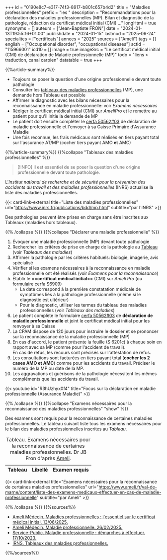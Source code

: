 +++
id = "0190e8c7-e317-74f3-8917-b801c657b4d2"
title = "Maladies professionnelles"
prefix = "les "
description = "Recommandations pour la déclaration des maladies professionnelles (MP). Bilan et diagnostic de la pathologie, rédaction du certificat médical initial (CMI) ..."
longHtml = true
synonyms = []
auteurs = ["Jean-Baptiste FRON"]
date = "2024-01-13T19:55:16+01:00"
publishdate = "2024-01-15"
lastmod = "2025-06-24"
specialites = ["certificats"]
annees = "2025"
sources = ["Ameli"]
tags = []
english = ["Occupational disorder", "occupational diseases"]
sctid = "115966001"
icd10 = []
image = true
imageSrc = "Le certificat médical initial (CMI) de déclaration de Maladie professionnelle (MP)"
todo = "liens > traduction, canal carpien"
datatable = true
+++

{{%article-summary%}}

- Toujours se poser la question d'une origine professionnelle devant toute pathologie
- Consulter les [tableaux des maladies professionnelles](https://www.inrs.fr/publications/bdd/mp.html) (MP), une demande hors Tableau est possible
- Affirmer le diagnostic avec les bilans nécessaires pour la reconnaissance en maladie professionnelle: voir *Examens nécessaires*
- Rédiger le certificat médical initial (CMI) sur *AmeliPro* et le remettre au patient pour qu'il initie la demande de MP
- Le patient doit ensuite compléter le [cerfa 50562#03](https://www.ameli.fr/sites/default/files/formulaires/133/s6100.pdf) de déclaration de maladie professionnelle et l'envoyer à sa Caisse Primaire d'Assurance Maladie
- Une fois reconnue, les frais médicaux sont réalisés en tiers payant total sur l'assurance AT/MP (cocher tiers payant AMO **et** AMC)

{{%/article-summary%}}
{{%collapse "Tableaux des maladies professionnelles" %}}

> [!INFO]
> Il est essentiel de se poser la question d'une origine professionnelle devant toute pathologie.

L'*Institut national de recherche et de sécurité pour la prévention des accidents du travail et des maladies professionnelles* (INRS) actualise la liste des maladies professionnelles.

{{< card-link-external title="Liste des maladies professionnelles" url="https://www.inrs.fr/publications/bdd/mp.html" subtitle="par l'INRS" >}}

Des pathologies peuvent être prises en charge sans être inscrites aux Tableaux (maladies hors tableaux).

{{% /collapse %}}
{{%collapse "Déclarer une maladie professionnelle" %}}

1. Évoquer une maladie professionnelle (MP) devant toute pathologie
2. Rechercher les critères de prise en charge de la pathologie au [Tableau](https://www.inrs.fr/publications/bdd/mp.html) (voir *Tableaux des maladies*)
3. Affirmer la pathologie par les critères habituels: biologie, imagerie, avis spécialisé
4. Vérifier si les examens nécessaires à la reconnaissance en maladie professionnelle ont été réalisés (voir *Examens pour la reconnaissance*)
5. Établir le ==**certificat médical initial**== (CMI) sur *Ameli Pro* (ou formulaire cerfa S6909)
    - La date correspond à la première constatation médicale de symptômes liés à la pathologie professionnelle (même si le diagnostic est ultérieur)
    - Pour le diagnostic, utiliser les termes du tableau des maladies professionnelles (voir *Tableaux des maladies*)
6. Le patient complète le formulaire [cerfa 50562#03](https://www.ameli.fr/sites/default/files/formulaires/133/s6100.pdf) de **déclaration de maladie professionnelle** et joint le certificat médical initial pour les renvoyer à sa Caisse
7. La CPAM dispose de 120 jours pour instruire le dossier et se prononcer sur la reconnaissance de la maladie professionnelle (MP)
8. En cas d'accord, le patient présente la feuille (S 6201c) à chaque soin en rapport avec sa MP (comme pour l'accident de travail).  
  En cas de refus, les recours sont précisés sur l'attestation de refus.
9. Les consultations sont facturées en tiers payant total (**cocher les 2 cases AMO et AMC**) comme pour les accidents du travail. Préciser le numéro de la MP ou date de la MP.
10. Les aggravations et guérisons de la pathologie nécessitent les mêmes compléments que les accidents du travail.

{{< youtube id="R3hUzhyx0f4" title="Focus sur la déclaration en maladie professionnelle (Assurance Maladie)" >}}

{{% /collapse %}}
{{%collapse "Examens nécessaires pour la reconnaissance des maladies professionnelles" "show" %}}

Des examens sont requis pour la reconnaissance de certaines maladies professionnelles. Le tableau suivant liste tous les examens nécessaires pour le bilan des maladies professionnelles inscrites au *Tableau*.

<script type="application/ld+json">{"@context": "https://schema.org","@type": "Table","about": "Examens nécessaires pour la reconnaissance de certaines maladies professionnelles. Dr JB Fron d'après Ameli."}</script>
<table id="table-mp" class="table">
<caption><span class="font-weight-bold">Tableau.</span> Examens nécessaires pour la reconnaissance de certaines maladies professionnelles. Dr JB Fron d'après <a href="https://www.ameli.fr/val-de-marne/content/liste-des-examens-medicaux-effectuer-en-cas-de-maladie-professionnelle" rel="external">Ameli</a>.</caption>
<thead>
  <tr>
    <th scope="col">Tableau</th>
    <th scope="col">Libellé</th>
    <th scope="col">Examen requis</th>
  </tr>
</thead>
</table>
<script>
  // Anses
window.addEventListener('load', () => {
  $(function () {
    $('#table-mp').DataTable({
      ajax: '/data/maladie-professionnelle.json',
      columns: [
        { data: 'TABLEAU_MP' },
        { data: 'LIBELLE' },
        { data: 'EXAMEN' }
      ]
    })
  })
})
</script>

{{< card-link-external title="Examens nécessaires pour la reconnaissance de certaines maladies professionnelles" url="https://www.ameli.fr/val-de-marne/content/liste-des-examens-medicaux-effectuer-en-cas-de-maladie-professionnelle" subtitle="par Ameli" >}}

{{% /collapse %}}
{{%sources%}}

- [Ameli Médecin. Maladies professionnelles : l'essentiel sur le certificat médical initial. 13/06/2025.](https://www.ameli.fr/medecin/actualites/maladies-professionnelles-l-essentiel-sur-le-certificat-medical-initial)
- [Ameli Médecin. Maladie professionnelle. 26/02/2025.](https://www.ameli.fr/val-de-marne/medecin/exercice-liberal/prise-charge-situation-type-soin/situation-patient-mp/maladies-professionnelles)
- [Service-Public. Maladie professionnelle : démarches à effectuer. 17/10/2023.](https://www.service-public.fr/particuliers/vosdroits/F176)
- [IRNS. Tableaux des maladies professionnelles.](https://www.inrs.fr/publications/bdd/mp.html)

{{%/sources%}}

